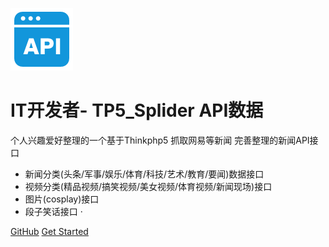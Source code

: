 ![logo](api.png)

# IT开发者- TP5_Splider  API数据

个人兴趣爱好整理的一个基于Thinkphp5 抓取网易等新闻 完善整理的新闻API接口

 + 新闻分类(头条/军事/娱乐/体育/科技/艺术/教育/要闻)数据接口
 + 视频分类(精品视频/搞笑视频/美女视频/体育视频/新闻现场)接口
 + 图片(cosplay)接口
 + 段子笑话接口
·


[GitHub](https://git.oschina.net/ecitlm/splider)
[Get Started](?id=tp5_splider)
